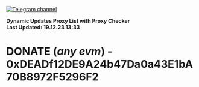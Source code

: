 [![Telegram channel](https://img.shields.io/endpoint?url=https://runkit.io/damiankrawczyk/telegram-badge/branches/master?url=https://t.me/n4z4v0d)](https://t.me/n4z4v0d) 

**Dynamic Updates Proxy List with Proxy Checker**  
**Last Updated: 19.12.23 13:33**

# DONATE (_any evm_) - 0xDEADf12DE9A24b47Da0a43E1bA70B8972F5296F2
